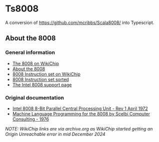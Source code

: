 # Ts8008

A conversion of https://github.com/mcribbs/Scala8008/ into Typescript.

## About the 8008

### General information
- [The 8008 on WikiChip](https://web.archive.org/web/20241216133659/https://en.wikichip.org/wiki/intel/mcs-8/8008) 
- [About the 8008](https://www.willegal.net/scelbi/i8008.html)
- [8008 Instruction set on WikiChip](https://web.archive.org/web/20240520001435/https://en.wikichip.org/wiki/intel/mcs-8/isa#Listing)
- [8008 Instruction set sorted](https://bytecollector.com/archive/mark_8/My_Mark-8_Info/Software/8008_InstructionSet_CodeSort.PDF)
- [The Intel 8008 support page](https://petsd.net/8008.php)

### Original documentation
- [Intel 8008 8-Bit Parallel Central Processing Unit - Rev 1 April 1972](http://www.bitsavers.org/components/intel/MCS8/Intel_8008_8-Bit_Parallel_Central_Processing_Unit_Rev1_Apr72.pdf)
- [Machine Language Programming for the 8008 by Scelbi Computer Consulting - 1976](https://asciiexpress.net/files/docs/Machine%20Language%20Programming%20for%20the%20%228008%22.pdf)

 
_NOTE: WikiChip links are via archive.org as WikiChip started getting an Origin Unreachable error in mid December 2024_

